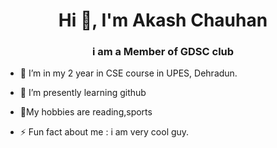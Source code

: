 <h1 align="center">Hi 👋, I'm Akash Chauhan</h1>
<h3 align="center">i am a Member of GDSC club</h3>

- 🔭 I’m in my 2 year in CSE course in UPES, Dehradun.
- 🌱 I’m presently learning  github
- 💬My hobbies are reading,sports

- ⚡ Fun fact about me :   i am very cool guy.
